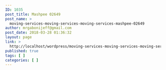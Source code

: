 ```yaml
---
ID: 1035
post_title: Mashpee 02649
post_name: >
  moving-services-moving-services-moving-services-mashpee-02649
author: mrgabonijeff@gmail.com
post_date: 2018-03-28 01:36:32
layout: page
link: >
  http://localhost/wordpress/moving-services-moving-services-moving-services-mashpee-02649/
published: true
tags: [ ]
categories: [ ]
---
```

